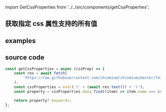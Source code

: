 import GetCssProperties from '../../src/components/getCssProperties';

## 获取指定 css 属性支持的所有值

## examples

<GetCssProperties/>

## source code

```javascript
const getCssProperties = async (cssProp) => {
	const res = await fetch(
		'https://raw.githubusercontent.com/chromium/chromium/master/third_party/blink/renderer/core/css/css_properties.json5',
	);
	const cssProperties = eval('(' + (await res.text()) + ')');
	const property = cssProperties.data.find((item) => item.name === cssProp);

	return property?.keywords;
};
```
